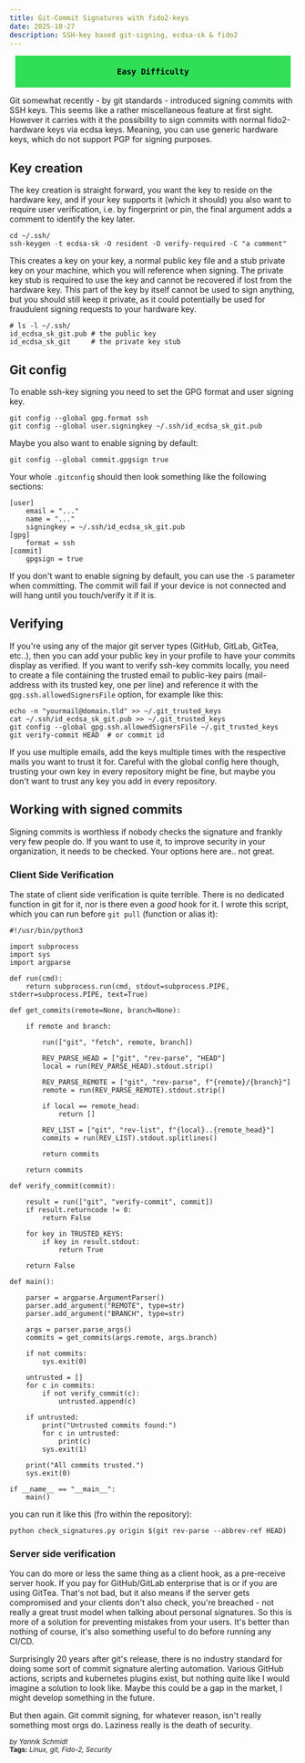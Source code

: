 ```yaml
---
title: Git-Commit Signatures with fido2-keys
date: 2025-10-27
description: SSH-key based git-signing, ecdsa-sk & fido2
---
```


<div style="background-color: #30df56 !important;
            color: black;
            font-weight: bold;
            padding: 20px;
            margin: 10px;
            text-align: center;
            font-family: monospace;">
  Easy Difficulty
</div>

Git somewhat recently - by git standards - introduced signing commits with SSH keys. This seems like a rather miscellaneous feature at first sight. However it carries with it the possibility to sign commits with normal fido2-hardware keys via ecdsa keys. Meaning, you can use generic hardware keys, which do not support PGP for signing purposes.

## Key creation
The key creation is straight forward, you want the key to reside on the hardware key, and if your key supports it (which it should) you also want to require user verification, i.e. by fingerprint or pin, the final argument adds a comment to identify the key later.

    cd ~/.ssh/
    ssh-keygen -t ecdsa-sk -O resident -O verify-required -C "a comment"

This creates a key on your key, a normal public key file and a stub private key on your machine, which you will reference when signing. The private key stub is required to use the key and cannot be recovered if lost from the hardware key. This part of the key by itself cannot be used to sign anything, but you should still keep it private, as it could potentially be used for fraudulent signing requests to your hardware key.

    # ls -l ~/.ssh/
    id_ecdsa_sk_git.pub # the public key
    id_ecdsa_sk_git     # the private key stub

## Git config

To enable ssh-key signing you need to set the GPG format and user signing key.

    git config --global gpg.format ssh
    git config --global user.signingkey ~/.ssh/id_ecdsa_sk_git.pub

Maybe you also want to enable signing by default:

    git config --global commit.gpgsign true

Your whole `.gitconfig` should then look something like the following sections:

    [user]
        email = "..."
        name = "..."
        signingkey = ~/.ssh/id_ecdsa_sk_git.pub
    [gpg]
        format = ssh
    [commit]
	    gpgsign = true

If you don't want to enable signing by default, you can use  the `-S` parameter when committing. The commit will fail if your device is not connected and will hang until you touch/verify it if it is.

## Verifying

If you're using any of the major git server types (GitHub, GitLab, GitTea, etc..), then you can add your public key in your profile to have your commits display as verified. If you want to verify ssh-key commits locally, you need to create a file containing the trusted email to public-key pairs (mail-address with its trusted key, one per line) and reference it with the `gpg.ssh.allowedSignersFile` option, for example like this:


    echo -n "yourmail@domain.tld" >> ~/.git_trusted_keys
    cat ~/.ssh/id_ecdsa_sk_git.pub >> ~/.git_trusted_keys
    git config --global gpg.ssh.allowedSignersFile ~/.git_trusted_keys 
    git verify-commit HEAD  # or commit id

If you use multiple emails, add the keys multiple times with the respective mails you want to trust it for. Careful with the global config here though, trusting your own key in every repository might be fine, but maybe you don't want to trust any key you add in every repository.

## Working with signed commits
Signing commits is worthless if nobody checks the signature and frankly very few people do. If you want to use it, to improve security in your organization, it needs to be checked. Your options here are.. not great.

### Client Side Verification
The state of client side verification is quite terrible. There is no dedicated function in git for it, nor is there even a _good_ hook for it. I wrote this script, which you can run before `git pull` (function or alias it):

    #!/usr/bin/python3
    
    import subprocess
    import sys
    import argparse
    
    def run(cmd):
        return subprocess.run(cmd, stdout=subprocess.PIPE, stderr=subprocess.PIPE, text=True)
    
    def get_commits(remote=None, branch=None):
    
        if remote and branch:
    
            run(["git", "fetch", remote, branch])
    
            REV_PARSE_HEAD = ["git", "rev-parse", "HEAD"]
            local = run(REV_PARSE_HEAD).stdout.strip()
    
            REV_PARSE_REMOTE = ["git", "rev-parse", f"{remote}/{branch}"]
            remote = run(REV_PARSE_REMOTE).stdout.strip()
    
            if local == remote_head:
                return []
    
            REV_LIST = ["git", "rev-list", f"{local}..{remote_head}"]
            commits = run(REV_LIST).stdout.splitlines()
    
            return commits
    
        return commits
    
    def verify_commit(commit):
    
        result = run(["git", "verify-commit", commit])
        if result.returncode != 0:
            return False
    
        for key in TRUSTED_KEYS:
            if key in result.stdout:
                return True
    
        return False
    
    def main():
    
        parser = argparse.ArgumentParser()
        parser.add_argument("REMOTE", type=str)
        parser.add_argument("BRANCH", type=str)
    
        args = parser.parse_args()
        commits = get_commits(args.remote, args.branch)
    
        if not commits:
            sys.exit(0)
    
        untrusted = []
        for c in commits:
            if not verify_commit(c):
                untrusted.append(c)
    
        if untrusted:
            print("Untrusted commits found:")
            for c in untrusted:
                print(c)
            sys.exit(1)
    
        print("All commits trusted.")
        sys.exit(0)
    
    if __name__ == "__main__":
        main()

you can run it like this (fro within the repository):

    python check_signatures.py origin $(git rev-parse --abbrev-ref HEAD)

### Server side verification
You can do more or less the same thing as a client hook, as a pre-receive server hook. If you pay for GitHub/GitLab enterprise that is or if you are using GitTea. That's not bad, but it also means if the server gets compromised and your clients don't also check, you're breached - not really a great trust model when talking about personal signatures. So this is more of a solution for preventing mistakes from your users. It's better than nothing of course, it's also something useful to do before running any CI/CD.

Surprisingly 20 years after git's release, there is no industry standard for doing some sort of commit signature alerting automation. Various GitHub actions, scripts and kubernetes plugins exist, but nothing quite like I would imagine a solution to look like. Maybe this could be a gap in the market, I might develop something in the future.

But then again. Git commit signing, for whatever reason, isn't really something most orgs do. Laziness really is the death of security.

<sup style="font-style: italic;">by Yannik Schmidt</sup><br>
<sup>**Tags:** _Linux, git, Fido-2, Security_</sup>
